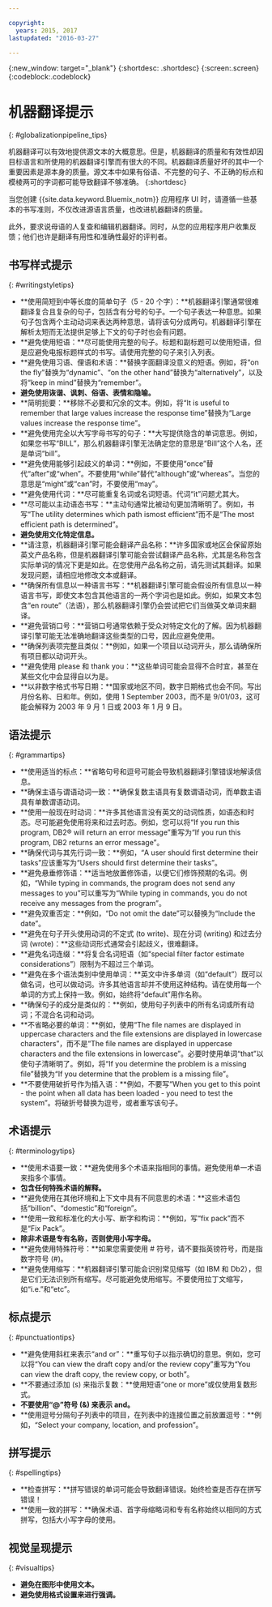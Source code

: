 ```yaml
---

copyright:
  years: 2015, 2017
lastupdated: "2016-03-27"

---
```


{:new_window: target="_blank"}
{:shortdesc: .shortdesc}
{:screen:.screen}
{:codeblock:.codeblock}


# 机器翻译提示
{: #globalizationpipeline_tips}

机器翻译可以有效地提供源文本的大概意思。但是，机器翻译的质量和有效性却因目标语言和所使用的机器翻译引擎而有很大的不同。机器翻译质量好坏的其中一个重要因素是源本身的质量。源文本中如果有俗语、不完整的句子、不正确的标点和模棱两可的字词都可能导致翻译不够准确。
{:shortdesc}

当您创建 {{site.data.keyword.Bluemix_notm}} 应用程序 UI 时，请遵循一些基本的书写准则，不仅改进源语言质量，也改进机器翻译的质量。

此外，要求说母语的人复查和编辑机器翻译。同时，从您的应用程序用户收集反馈；他们也许是翻译有用性和准确性最好的评判者。

## 书写样式提示
{: #writingstyletips}

* **使用简短到中等长度的简单句子（5 - 20 个字）：**机器翻译引擎通常很难翻译复合且复杂的句子，包括含有分号的句子。一个句子表达一种意思。如果句子包含两个主动动词来表达两种意思，请将该句分成两句。机器翻译引擎在解析太短而无法提供足够上下文的句子时也会有问题。
* **避免使用短语：**尽可能使用完整的句子。标题和副标题可以使用短语，但是应避免电报标题样式的书写。请使用完整的句子来引入列表。
* **避免使用习语、俚语和术语：**替换字面翻译没意义的短语。例如，将“on the fly”替换为“dynamic”、“on the other hand”替换为“alternatively”，以及将“keep in mind”替换为“remember”。
* **避免使用诙谐、讽刺、俗语、表情和隐喻。**
* **简明扼要：**移除不必要和冗余的文本。例如，将“It is useful to remember that large values increase the response time”替换为“Large values increase the response time”。
* **避免使用完全以大写字母书写的句子：**大写提供隐含的单词意思。例如，如果您书写“BILL”，那么机器翻译引擎无法确定您的意思是“Bill”这个人名，还是单词“bill”。
* **避免使用能够引起歧义的单词：**例如，不要使用“once”替代“after”或“when”。不要使用“while”替代“although”或“whereas”。当您的意思是“might”或“can”时，不要使用“may”。
* **避免使用代词：**尽可能重复名词或名词短语。代词“it”问题尤其大。
* **尽可能以主动语态书写：**主动句通常比被动句更加清晰明了。例如，书写“The utility determines which path ismost efficient”而不是“The most efficient path is determined”。
* **避免使用文化特定信息。**
* **请注意，机器翻译引擎可能会翻译产品名称：**许多国家或地区会保留原始英文产品名称，但是机器翻译引擎可能会尝试翻译产品名称，尤其是名称包含实际单词的情况下更是如此。在您使用产品名称之前，请先测试其翻译。如果发现问题，请相应地修改文本或翻译。
* **确保所有信息以一种语言书写：**机器翻译引擎可能会假设所有信息以一种语言书写，即使文本包含其他语言的一两个字词也是如此。例如，如果文本包含“en route”（法语），那么机器翻译引擎仍会尝试把它们当做英文单词来翻译。
* **避免营销口号：**营销口号通常依赖于受众对特定文化的了解。因为机器翻译引擎可能无法准确地翻译这些类型的口号，因此应避免使用。
* **确保列表项完整且类似：**例如，如果一个项目以动词开头，那么请确保所有项目都以动词开头。
* **避免使用 please 和 thank you：**这些单词可能会显得不合时宜，甚至在某些文化中会显得自以为是。
* **以非数字格式书写日期：**国家或地区不同，数字日期格式也会不同。写出月份名称、日和年。例如，使用 1 September 2003，而不是 9/01/03，这可能会解释为 2003 年 9 月 1 日或 2003 年 1 月 9 日。

## 语法提示
{: #grammartips}

* **使用适当的标点：**省略句号和逗号可能会导致机器翻译引擎错误地解读信息。
* **确保主语与谓语动词一致：**确保复数主语具有复数谓语动词，而单数主语具有单数谓语动词。
* **使用一般现在时动词：**许多其他语言没有英文的动词性质，如语态和时态。尽可能避免使用将来和过去时态。例如，您可以将“If you run this program, DB2® will return an error message”重写为“If you run this program, DB2 returns an error message”。
* **确保代词与其先行词一致：**例如，“A user should first determine their tasks”应该重写为“Users should first determine their tasks”。
* **避免悬垂修饰语：**适当地放置修饰语，以便它们修饰预期的名词。例如，“While typing in commands, the program does not send any messages to you”可以重写为“While typing in commands, you do not receive any messages from the program”。
* **避免双重否定：**例如，“Do not omit the date”可以替换为“Include the date”。
* **避免在句子开头使用动词的不定式 (to write)、现在分词 (writing) 和过去分词 (wrote)：**这些动词形式通常会引起歧义，很难翻译。
* **避免名词连缀：**将复合名词短语（如“special filter factor estimate considerations”）限制为不超过三个单词。
* **避免在多个语法类别中使用单词：**英文中许多单词（如“default”）既可以做名词，也可以做动词。许多其他语言却并不使用这种结构。请在使用每一个单词的方式上保持一致。例如，始终将“default”用作名称。
* **确保句子的成分是类似的：**例如，使用句子列表中的所有名词或所有动词；不混合名词和动词。
* **不省略必要的单词：**例如，使用“The file names are displayed in uppercase characters and the file extensions are displayed in lowercase characters”，而不是“The file names are displayed in uppercase characters and the file extensions in lowercase”。必要时使用单词“that”以使句子清晰明了。例如，将“If you determine the problem is a missing file”替换为“If you determine that the problem is a missing file”。
* **不要使用破折号作为插入语：**例如，不要写“When you get to this point - the point when all data has been loaded - you need to test the system”。将破折号替换为逗号，或者重写该句子。

## 术语提示
{: #terminologytips}

* **使用术语要一致：**避免使用多个术语来指相同的事情。避免使用单一术语来指多个事情。
* **包含任何特殊术语的解释。**
* **避免使用在其他环境和上下文中具有不同意思的术语：**这些术语包括“billion”、“domestic”和“foreign”。
* **使用一致和标准化的大小写、断字和构词：**例如，写“fix pack”而不是“Fix Pack”。
* **除非术语是专有名称，否则使用小写字母。**
* **避免使用特殊符号：**如果您需要使用 # 符号，请不要指英镑符号，而是指数字符号 (#)。
* **避免使用缩写：**机器翻译引擎可能会识别常见缩写（如 IBM 和 Db2），但是它们无法识别所有缩写。尽可能避免使用缩写。不要使用拉丁文缩写，如“i.e.”和“etc”。

## 标点提示
{: #punctuationtips}

* **避免使用斜杠来表示“and or”：**重写句子以指示确切的意思。例如，您可以将“You can view the draft copy and/or the review copy”重写为“You can view the draft copy, the review copy, or both”。
* **不要通过添加 (s) 来指示复数：**使用短语“one or more”或仅使用复数形式。
* **不要使用“@”符号 (&) 来表示 and。**
* **使用逗号分隔句子列表中的项目，在列表中的连接位置之前放置逗号：**例如，“Select your company, location, and profession”。

## 拼写提示
{: #spellingtips}

* **检查拼写：**拼写错误的单词可能会导致翻译错误。始终检查是否存在拼写错误！
* **使用一致的拼写：**确保术语、首字母缩略词和专有名称始终以相同的方式拼写，包括大小写字母的使用。

## 视觉呈现提示
{: #visualtips}

* **避免在图形中使用文本。**
* **避免使用格式设置来进行强调。**
